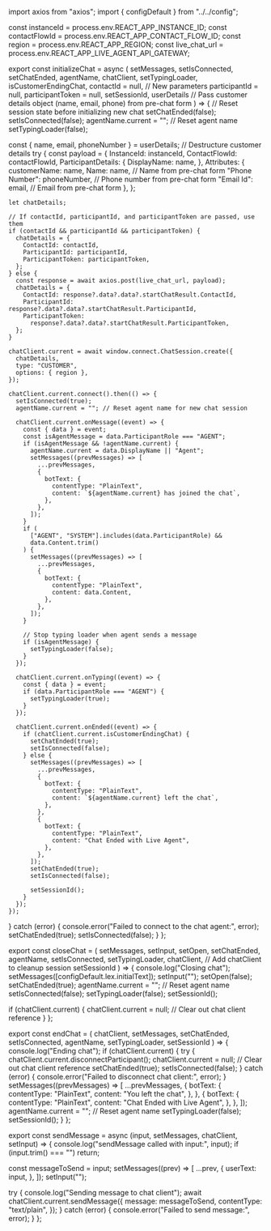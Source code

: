 import axios from "axios";
import { configDefault } from "../../config";

const instanceId = process.env.REACT_APP_INSTANCE_ID;
const contactFlowId = process.env.REACT_APP_CONTACT_FLOW_ID;
const region = process.env.REACT_APP_REGION;
const live_chat_url = process.env.REACT_APP_LIVE_AGENT_API_GATEWAY;

export const initializeChat = async (
  setMessages,
  setIsConnected,
  setChatEnded,
  agentName,
  chatClient,
  setTypingLoader,
  isCustomerEndingChat,
  contactId = null, // New parameters
  participantId = null,
  participantToken = null,
  setSessionId,
  userDetails // Pass customer details object (name, email, phone) from pre-chat form
) => {
  // Reset session state before initializing new chat
  setChatEnded(false);
  setIsConnected(false);
  agentName.current = ""; // Reset agent name
  setTypingLoader(false);

  const { name, email, phoneNumber } = userDetails; // Destructure customer details
  try {
    const payload = {
      InstanceId: instanceId,
      ContactFlowId: contactFlowId,
      ParticipantDetails: {
        DisplayName: name,
      },
      Attributes: {
        customerName: name,
        Name: name, // Name from pre-chat form
        "Phone Number": phoneNumber, // Phone number from pre-chat form
        "Email Id": email, // Email from pre-chat form
      },
    };

    let chatDetails;

    // If contactId, participantId, and participantToken are passed, use them
    if (contactId && participantId && participantToken) {
      chatDetails = {
        ContactId: contactId,
        ParticipantId: participantId,
        ParticipantToken: participantToken,
      };
    } else {
      const response = await axios.post(live_chat_url, payload);
      chatDetails = {
        ContactId: response?.data?.data?.startChatResult.ContactId,
        ParticipantId: response?.data?.data?.startChatResult.ParticipantId,
        ParticipantToken:
          response?.data?.data?.startChatResult.ParticipantToken,
      };
    }

    chatClient.current = await window.connect.ChatSession.create({
      chatDetails,
      type: "CUSTOMER",
      options: { region },
    });

    chatClient.current.connect().then(() => {
      setIsConnected(true);
      agentName.current = ""; // Reset agent name for new chat session

      chatClient.current.onMessage((event) => {
        const { data } = event;
        const isAgentMessage = data.ParticipantRole === "AGENT";
        if (isAgentMessage && !agentName.current) {
          agentName.current = data.DisplayName || "Agent";
          setMessages((prevMessages) => [
            ...prevMessages,
            {
              botText: {
                contentType: "PlainText",
                content: `${agentName.current} has joined the chat`,
              },
            },
          ]);
        }
        if (
          ["AGENT", "SYSTEM"].includes(data.ParticipantRole) &&
          data.Content.trim()
        ) {
          setMessages((prevMessages) => [
            ...prevMessages,
            {
              botText: {
                contentType: "PlainText",
                content: data.Content,
              },
            },
          ]);
        }

        // Stop typing loader when agent sends a message
        if (isAgentMessage) {
          setTypingLoader(false);
        }
      });

      chatClient.current.onTyping((event) => {
        const { data } = event;
        if (data.ParticipantRole === "AGENT") {
          setTypingLoader(true);
        }
      });

      chatClient.current.onEnded((event) => {
        if (chatClient.current.isCustomerEndingChat) {
          setChatEnded(true);
          setIsConnected(false);
        } else {
          setMessages((prevMessages) => [
            ...prevMessages,
            {
              botText: {
                contentType: "PlainText",
                content: `${agentName.current} left the chat`,
              },
            },
            {
              botText: {
                contentType: "PlainText",
                content: "Chat Ended with Live Agent",
              },
            },
          ]);
          setChatEnded(true);
          setIsConnected(false);

          setSessionId();
        }
      });
    });
  } catch (error) {
    console.error("Failed to connect to the chat agent:", error);
    setChatEnded(true);
    setIsConnected(false);
  }
};

export const closeChat = (
  setMessages,
  setInput,
  setOpen,
  setChatEnded,
  agentName,
  setIsConnected,
  setTypingLoader,
  chatClient, // Add chatClient to cleanup session
  setSessionId
) => {
  console.log("Closing chat");
  setMessages([configDefault.lex.initialText]);
  setInput("");
  setOpen(false);
  setChatEnded(true);
  agentName.current = ""; // Reset agent name
  setIsConnected(false);
  setTypingLoader(false);
  setSessionId();

  if (chatClient.current) {
    chatClient.current = null; // Clear out chat client reference
  }
};

export const endChat = (
  chatClient,
  setMessages,
  setChatEnded,
  setIsConnected,
  agentName,
  setTypingLoader,
  setSessionId
) => {
  console.log("Ending chat");
  if (chatClient.current) {
    try {
      chatClient.current.disconnectParticipant();
      chatClient.current = null; // Clear out chat client reference
      setChatEnded(true);
      setIsConnected(false);
    } catch (error) {
      console.error("Failed to disconnect chat client:", error);
    }
    setMessages((prevMessages) => [
      ...prevMessages,
      {
        botText: {
          contentType: "PlainText",
          content: "You left the chat",
        },
      },
      {
        botText: {
          contentType: "PlainText",
          content: "Chat Ended with Live Agent",
        },
      },
    ]);
    agentName.current = ""; // Reset agent name
    setTypingLoader(false);
    setSessionId();
  }
};

export const sendMessage = async (input, setMessages, chatClient, setInput) => {
  console.log("sendMessage called with input:", input);
  if (input.trim() === "") return;

  const messageToSend = input;
  setMessages((prev) => [
    ...prev,
    {
      userText: input,
    },
  ]);
  setInput("");

  try {
    console.log("Sending message to chat client");
    await chatClient.current.sendMessage({
      message: messageToSend,
      contentType: "text/plain",
    });
  } catch (error) {
    console.error("Failed to send message:", error);
  }
};
